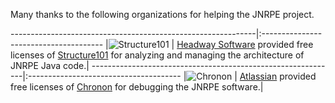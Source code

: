 Many thanks to the following organizations for helping the JNRPE project.

-------------------------------------------------------------|:--------------------------------------
|![Structure101](http://structure101.com/images/s101_170.png) | [Headway Software](http://www.headwaysoftware.com/) provided free licenses of [Structure101](http://www.headwaysoftware.com/products/structure101/index.php) for analyzing and managing the architecture of JNRPE Java code.|
-------------------------------------------------------------|:--------------------------------------
|![Chronon](http://chrononsystems.com/wp-content/themes/toolbox/images/logo.png) | [Atlassian](http://www.atlassian.com/) provided free licenses of [Chronon](http://chrononsystems.com/) for debugging the JNRPE software.|